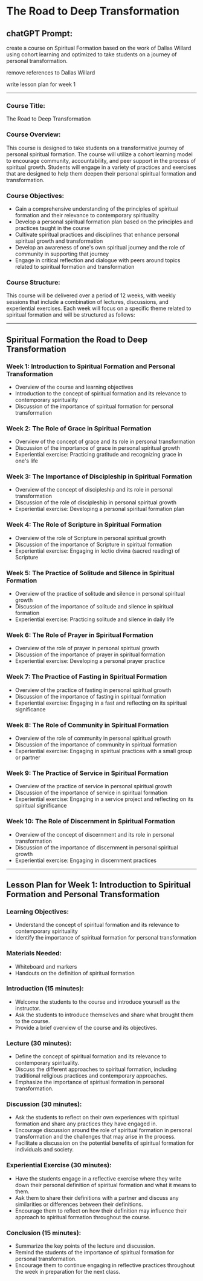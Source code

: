 # The Road to Deep Transformation


## chatGPT Prompt:

create a course on Spiritual Formation based on the work of Dallas Willard using cohort learning and
optimized to take students on a journey of personal transformation.

remove references to Dallas Willard

write lesson plan for week 1

---

### Course Title:

The Road to Deep Transformation


### Course Overview:

This course is designed to take students on a transformative journey of personal spiritual
formation. The course will utilize a cohort learning model to encourage community, accountability,
and peer support in the process of spiritual growth. Students will engage in a variety of practices
and exercises that are designed to help them deepen their personal spiritual formation and
transformation.

### Course Objectives:

* Gain a comprehensive understanding of the principles of spiritual formation and their relevance to
  contemporary spirituality
* Develop a personal spiritual formation plan based on the principles and practices taught in the
  course
* Cultivate spiritual practices and disciplines that enhance personal spiritual growth and
  transformation
* Develop an awareness of one's own spiritual journey and the role of community in supporting that
  journey
* Engage in critical reflection and dialogue with peers around topics related to spiritual formation
  and transformation

### Course Structure:

This course will be delivered over a period of 12 weeks, with weekly sessions that include a
combination of lectures, discussions, and experiential exercises. Each week will focus on a
specific theme related to spiritual formation and will be structured as follows:

---

## Spiritual Formation the Road to Deep Transformation

### Week 1: Introduction to Spiritual Formation and Personal Transformation

* Overview of the course and learning objectives
* Introduction to the concept of spiritual formation and its relevance to contemporary spirituality
* Discussion of the importance of spiritual formation for personal transformation

### Week 2: The Role of Grace in Spiritual Formation

* Overview of the concept of grace and its role in personal transformation
* Discussion of the importance of grace in personal spiritual growth
* Experiential exercise: Practicing gratitude and recognizing grace in one's life

### Week 3: The Importance of Discipleship in Spiritual Formation

* Overview of the concept of discipleship and its role in personal transformation
* Discussion of the role of discipleship in personal spiritual growth
* Experiential exercise: Developing a personal spiritual formation plan

### Week 4: The Role of Scripture in Spiritual Formation

* Overview of the role of Scripture in personal spiritual growth
* Discussion of the importance of Scripture in spiritual formation
* Experiential exercise: Engaging in lectio divina (sacred reading) of Scripture

### Week 5: The Practice of Solitude and Silence in Spiritual Formation

* Overview of the practice of solitude and silence in personal spiritual growth
* Discussion of the importance of solitude and silence in spiritual formation
* Experiential exercise: Practicing solitude and silence in daily life

### Week 6: The Role of Prayer in Spiritual Formation

* Overview of the role of prayer in personal spiritual growth
* Discussion of the importance of prayer in spiritual formation
* Experiential exercise: Developing a personal prayer practice

### Week 7: The Practice of Fasting in Spiritual Formation

* Overview of the practice of fasting in personal spiritual growth
* Discussion of the importance of fasting in spiritual formation
* Experiential exercise: Engaging in a fast and reflecting on its spiritual significance

### Week 8: The Role of Community in Spiritual Formation

* Overview of the role of community in personal spiritual growth
* Discussion of the importance of community in spiritual formation
* Experiential exercise: Engaging in spiritual practices with a small group or partner

### Week 9: The Practice of Service in Spiritual Formation

* Overview of the practice of service in personal spiritual growth
* Discussion of the importance of service in spiritual formation
* Experiential exercise: Engaging in a service project and reflecting on its spiritual significance

### Week 10: The Role of Discernment in Spiritual Formation

* Overview of the concept of discernment and its role in personal transformation
* Discussion of the importance of discernment in personal spiritual growth
* Experiential exercise: Engaging in discernment practices


---

## Lesson Plan for Week 1: Introduction to Spiritual Formation and Personal Transformation

### Learning Objectives:

* Understand the concept of spiritual formation and its relevance to contemporary spirituality
* Identify the importance of spiritual formation for personal transformation

### Materials Needed:

* Whiteboard and markers
* Handouts on the definition of spiritual formation

### Introduction (15 minutes):

* Welcome the students to the course and introduce yourself as the instructor.
* Ask the students to introduce themselves and share what brought them to the course.
* Provide a brief overview of the course and its objectives.

### Lecture (30 minutes):

* Define the concept of spiritual formation and its relevance to contemporary spirituality.
* Discuss the different approaches to spiritual formation, including traditional religious practices
  and contemporary approaches.
* Emphasize the importance of spiritual formation in personal transformation.

### Discussion (30 minutes):

* Ask the students to reflect on their own experiences with spiritual formation and share any
  practices they have engaged in.
* Encourage discussion around the role of spiritual formation in personal transformation and the
  challenges that may arise in the process.
* Facilitate a discussion on the potential benefits of spiritual formation for individuals and
  society.

### Experiential Exercise (30 minutes):

* Have the students engage in a reflective exercise where they write down their personal definition
  of spiritual formation and what it means to them.
* Ask them to share their definitions with a partner and discuss any similarities or differences
  between their definitions.
* Encourage them to reflect on how their definition may influence their approach to spiritual
  formation throughout the course.

### Conclusion (15 minutes):

* Summarize the key points of the lecture and discussion.
* Remind the students of the importance of spiritual formation for personal transformation.
* Encourage them to continue engaging in reflective practices throughout the week in preparation for
  the next class.

